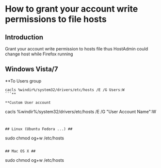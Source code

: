 # How to grant your account write permissions to file hosts #

## Introduction ##
Grant your account write permission to hosts file
thus HostAdmin could change host while Firefox running

## Windows Vista/7 ##

**To Users group
```
cacls %windir%/system32/drivers/etc/hosts /E /G Users:W
```**

**Custom User account
```
cacls %windir%/system32/drivers/etc/hosts /E /G "User Account Name":W
```**


## Linux (Ubuntu Fedora ...) ##

```
sudo chmod og+w /etc/hosts
```

## Mac OS X ##

```
sudo chmod og+w /etc/hosts
```